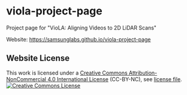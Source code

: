 # viola-project-page

Project page for "VioLA: Aligning Videos to 2D LiDAR Scans"

Website: https://samsunglabs.github.io/viola-project-page


## Website License

</a>This work is licensed under a <a rel="license" href="https://creativecommons.org/licenses/by-nc/4.0">Creative Commons Attribution-NonCommercial 4.0 International License</a> (CC-BY-NC), see [license file](LICENSE_CC-BY-NC.txt). <br>
<a rel="license" href="https://creativecommons.org/licenses/by-nc/4.0/"><img alt="Creative Commons License" style="border-width:0" src="https://licensebuttons.net/l/by-nc/3.0/88x31.png"/>
